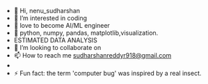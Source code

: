 - 👋 Hi, nenu_sudharshan
- 👀 I’m interested in coding
- 🥅 love to become AI/ML engineer 
- 🌱 python, numpy, pandas, matplotlib,visualization.
- ESTIMATED DATA ANALYSIS
- 💞️ I’m looking to collaborate on 
- 📫 How to reach me sudharshanreddyr918@gmail.com
- 
- ⚡ Fun fact: the term 'computer bug' was inspired by a real insect.

<!---
nenusudharshan/nenusudharshan is a ✨ special ✨ repository because its `README.md` (this file) appears on your GitHub profile.
You can click the Preview link to take a look at your changes.
--->
